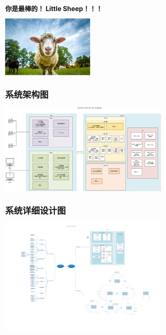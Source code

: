 ## 你是最棒的！ Little Sheep！！！
![image](./document/sheep.jpg)


# 系统架构图
![image](./document/ArchitectureDiagram.png)

# 系统详细设计图
![image](./document/DetailDesignDiagram.svg)